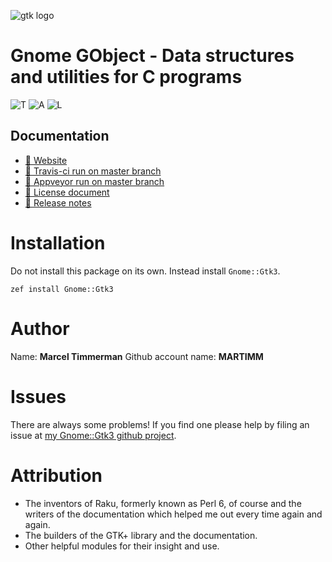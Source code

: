 ![gtk logo][logo]
<!--
[![AppVeyor Build Status](https://ci.appveyor.com/api/projects/status/github/MARTIMM/gnome-gobject?branch=master&passingText=Windows%20-%20OK&failingText=Windows%20-%20FAIL&pendingText=Windows%20-%20pending&svg=true)](https://ci.appveyor.com/project/MARTIMM/gnome-gobject/branch/master)
-->
# Gnome GObject - Data structures and utilities for C programs

![T][travis-svg] ![A][appveyor-svg] ![L][license-svg]

[travis-svg]: https://travis-ci.org/MARTIMM/gnome-gobject.svg?branch=master
[travis-run]: https://travis-ci.org/MARTIMM/gnome-gobject

[appveyor-svg]: https://ci.appveyor.com/api/projects/status/github/MARTIMM/gnome-gobject?branch=master&passingText=Windows%20-%20OK&failingText=Windows%20-%20FAIL&pendingText=Windows%20-%20pending&svg=true
[appveyor-run]: https://ci.appveyor.com/project/MARTIMM/gnome-gobject/branch/master

[license-svg]: http://martimm.github.io/label/License-label.svg
[licence-lnk]: http://www.perlfoundation.org/artistic_license_2_0

<!--
# Description
# Documentation

| Pdf from pod | Link to Gnome Developer ||
|-------|--------------|----|
| Gnome::GObject::Boxed ||
| Gnome::GObject::InitiallyUnowned ||
| Gnome::GObject::Interface ||
| [Gnome::GObject::Object][Gnome::GObject::Object pdf] | [The base object type][Object]|
| [Gnome::GObject::Signal][Gnome::GObject::Signal pdf]  | [Signal handling][Signal]|
| Gnome::GObject::Type | [Type Information][Type1] | [ Basic Types][Type2]
| Gnome::GObject::Value | [Generic values][Value1] | [ Parameters and Values][Value2]
-->
## Documentation
* [ 🔗 Website](https://martimm.github.io/gnome-gtk3/content-docs/reference-gobject.html)
* [ 🔗 Travis-ci run on master branch][travis-run]
* [ 🔗 Appveyor run on master branch][appveyor-run]
* [ 🔗 License document][licence-lnk]
* [ 🔗 Release notes][changes]

# Installation
Do not install this package on its own. Instead install `Gnome::Gtk3`.

`zef install Gnome::Gtk3`


# Author

Name: **Marcel Timmerman**
Github account name: **MARTIMM**

# Issues

There are always some problems! If you find one please help by filing an issue at [my Gnome::Gtk3 github project][issues].

# Attribution
* The inventors of Raku, formerly known as Perl 6, of course and the writers of the documentation which helped me out every time again and again.
* The builders of the GTK+ library and the documentation.
* Other helpful modules for their insight and use.

[//]: # (---- [refs] ----------------------------------------------------------)
[changes]: https://github.com/MARTIMM/gnome-gobject/blob/master/CHANGES.md
[logo]: https://martimm.github.io/gnome-gtk3/content-docs/images/gtk-raku.png
[issues]: https://github.com/MARTIMM/gnome-gtk3/issues

[InitiallyUnowned]: https://developer.gnome.org/gtk3/stable/ch02.html
[Interface]: https://developer.gnome.org/gobject/stable/GTypeModule.html
[Object]: https://developer.gnome.org/gobject/stable/gobject-The-Base-Object-Type.html
[Signal]: https://developer.gnome.org/gobject/stable/gobject-Signals.html
[Type1]: https://developer.gnome.org/gobject/stable/gobject-Type-Information.html
[Type2]: https://developer.gnome.org/glib/stable/glib-Basic-Types.html
[Value1]: https://developer.gnome.org/gobject/stable/gobject-Generic-values.html
[Value2]: https://developer.gnome.org/gobject/stable/gobject-Standard-Parameter-and-Value-Types.html

[//]: # (Pod documentation rendered with)
[//]: # (pod-render.pl6 --pdf --g=MARTIMM/gnome-gobject lib)

[Gnome::GObject::Object html]: https://nbviewer.jupyter.org/github/MARTIMM/gnome-gobject/blob/master/doc/Object.html
[Gnome::GObject::Object pdf]: https://nbviewer.jupyter.org/github/MARTIMM/gnome-gobject/blob/master/doc/Object.pdf
[Gnome::GObject::Signal html]: https://nbviewer.jupyter.org/github/MARTIMM/gnome-gobject/blob/master/doc/Signal.html
[Gnome::GObject::Signal pdf]: https://nbviewer.jupyter.org/github/MARTIMM/gnome-gobject/blob/master/doc/Signal.pdf
